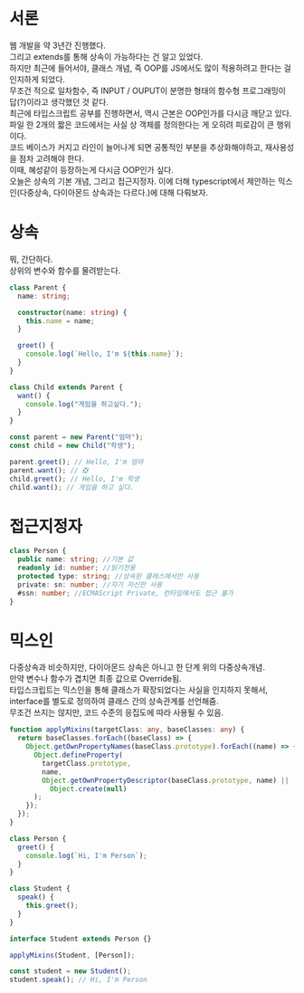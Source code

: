 # 서론

웹 개발을 약 3년간 진행했다.  
그리고 extends를 통해 상속이 가능하다는 건 알고 있었다.  
하지만 최근에 들어서야, 클래스 개념, 즉 OOP를 JS에서도 많이 적용하려고 한다는 걸 인지하게 되었다.  
무조건 적으로 일차함수, 즉 INPUT / OUPUT이 분명한 형태의 함수형 프로그래밍이 답(?)이라고 생각했던 것 같다.  
최근에 타입스크립트 공부를 진행하면서, 역시 근본은 OOP인가를 다시금 깨닫고 있다.  
파일 한 2개의 짧은 코드에서는 사실 상 객체를 정의한다는 게 오히려 피로감이 큰 행위이다.  
코드 베이스가 커지고 라인이 늘어나게 되면 공통적인 부분을 추상화해야하고, 재사용성을 점차 고려해야 한다.  
이때, 혜성같이 등장하는게 다시금 OOP인가 싶다.  
오늘은 상속의 기본 개념, 그리고 접근지정자. 이에 더해 typescript에서 제안하는 믹스인(다중상속, 다이아몬드 상속과는 다르다.)에 대해 다뤄보자.  

# 상속

뭐, 간단하다.  
상위의 변수와 함수를 물려받는다.  

```ts
class Parent {
  name: string;

  constructor(name: string) {
    this.name = name;
  }

  greet() {
    console.log(`Hello, I'm ${this.name}`);
  }
}

class Child extends Parent {
  want() {
    console.log("게임을 하고싶다.");
  }
}

const parent = new Parent("엄마");
const child = new Child("학생");

parent.greet(); // Hello, I'm 엄마
parent.want(); // ❎
child.greet(); // Hello, I'm 학생
child.want(); // 게임을 하고 싶다.
```

# 접근지정자

```ts
class Person {
  public name: string; //기본 값
  readonly id: number; //읽기전용
  protected type: string; //상속된 클래스에서만 사용
  private: sn: number; //자기 자신만 사용
  #ssn: number; //ECMAScript Private, 런타임에서도 접근 불가
}
```

# 믹스인

다중상속과 비슷하지만, 다이아몬드 상속은 아니고 한 단계 위의 다중상속개념.  
만약 변수나 함수가 겹치면 최종 값으로 Override됨.  
타입스크립트는 믹스인을 통해 클래스가 확장되었다는 사실을 인지하지 못해서,  
interface를 별도로 정의하여 클래스 간의 상속관계를 선언해줌.  
무조건 쓰지는 않지만, 코드 수준의 응집도에 따라 사용될 수 있음.  

```ts
function applyMixins(targetClass: any, baseClasses: any) {
  return baseClasses.forEach((baseClass) => {
    Object.getOwnPropertyNames(baseClass.prototype).forEach((name) => {
      Object.defineProperty(
        targetClass.prototype,
        name,
        Object.getOwnPropertyDescriptor(baseClass.prototype, name) ||
          Object.create(null)
      );
    });
  });
}

class Person {
  greet() {
    console.log(`Hi, I'm Person`);
  }
}

class Student {
  speak() {
    this.greet();
  }
}

interface Student extends Person {}

applyMixins(Student, [Person]);

const student = new Student();
student.speak(); // Hi, I'm Person
```
